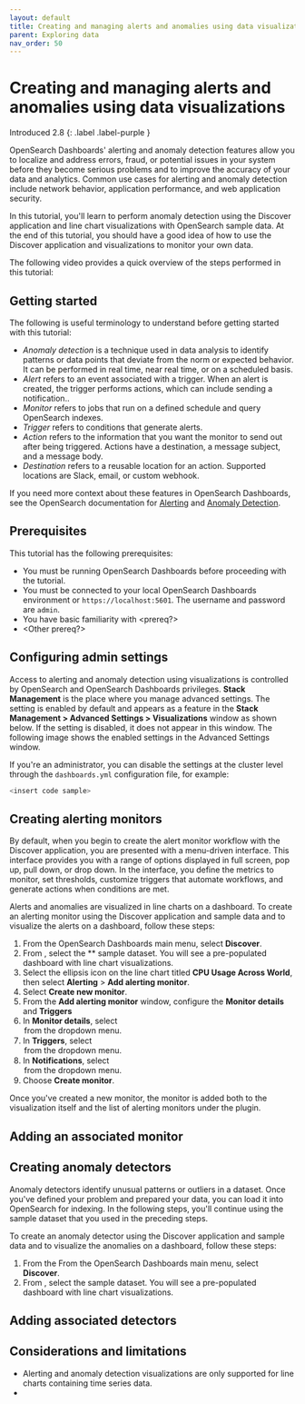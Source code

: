```yaml
---
layout: default
title: Creating and managing alerts and anomalies using data visualizations 
parent: Exploring data
nav_order: 50
---
```


# Creating and managing alerts and anomalies using data visualizations
Introduced 2.8
{: .label .label-purple }

OpenSearch Dashboards' alerting and anomaly detection features allow you to localize and address errors, fraud, or potential issues in your system before they become serious problems and to improve the accuracy of your data and analytics. Common use cases for alerting and anomaly detection include network behavior, application performance, and web application security.

In this tutorial, you'll learn to perform anomaly detection using the Discover application and line chart visualizations with OpenSearch sample data. At the end of this tutorial, you should have a good idea of how to use the Discover application and visualizations to monitor your own data.

The following video provides a quick overview of the steps performed in this tutorial:

<insert demo from SME>


## Getting started

The following is useful terminology to understand before getting started with this tutorial:

- _Anomaly detection_ is a technique used in data analysis to identify patterns or data points that deviate from the norm or expected behavior. It can be performed in real time, near real time, or on a scheduled basis.
- _Alert_ refers to an event associated with a trigger. When an alert is created, the trigger performs actions, which can include sending a notification.. 
- _Monitor_ refers to jobs that run on a defined schedule and query OpenSearch indexes.
- _Trigger_ refers to conditions that generate alerts.
- _Action_ refers to the information that you want the monitor to send out after being triggered. Actions have a destination, a message subject, and a message body.
- _Destination_ refers to a reusable location for an action. Supported locations are Slack, email, or custom webhook.

If you need more context about these features in OpenSearch Dashboards, see the OpenSearch documentation for [Alerting]({{site.url}}{{site.baseurl}}/observing-your-data/alerting/index/) and [Anomaly Detection]({{site.url}}{{site.baseurl}}/observing-your-data/ad/index/). 

## Prerequisites 

This tutorial has the following prerequisites: 

- You must be running OpenSearch Dashboards before proceeding with the tutorial. 
- You must be connected to your local OpenSearch Dashboards environment or `https://localhost:5601`. The username and password are `admin`.
- You have basic familiarity with <prereq?>
- <Other prereq?>

## Configuring admin settings

 Access to alerting and anomaly detection using visualizations is controlled by OpenSearch and OpenSearch Dashboards privileges. **Stack Management** is the place where you manage advanced settings. The setting is enabled by default and appears as a feature in the **Stack Management > Advanced Settings > Visualizations** window as shown below. If the setting is disabled, it does not appear in this window. The following image shows the enabled settings in the Advanced Settings window.

 <insert UI>

If you're an administrator, you can disable the settings at the cluster level through the `dashboards.yml` configuration file, for example:

```bash
<insert code sample>
```

## Creating alerting monitors

By default, when you begin to create the alert monitor workflow with the Discover application, you are presented with a menu-driven interface. This interface provides you with a range of options displayed in full screen, pop up, pull down, or drop down. In the interface, you define the metrics to monitor, set thresholds, customize triggers that automate workflows, and generate actions when conditions are met.

Alerts and anomalies are visualized in line charts on a dashboard. To create an alerting monitor using the Discover application and sample data and to visualize the alerts on a dashboard, follow these steps:  

1. From the OpenSearch Dashboards main menu, select **Discover**.
2. From <window>, select the **<name> sample dataset. You will see a pre-populated dashboard with line chart visualizations.
3. Select the ellipsis icon on the line chart titled **CPU Usage Across World**, then select **Alerting** > **Add alerting monitor**.
4. Select **Create new monitor**.
5. From the **Add alerting monitor** window, configure the **Monitor details** and **Triggers**
6. In **Monitor details**, select <option> from the dropdown menu.
7. In **Triggers**, select <option> from the dropdown menu.
8. In **Notifications**, select <option> from the dropdown menu. 
9. Choose **Create monitor**.

Once you've created a new monitor, the monitor is added both to the visualization itself and the list of alerting monitors under the plugin.  

## Adding an associated monitor



## Creating anomaly detectors

Anomaly detectors identify unusual patterns or outliers in a dataset. Once  you've defined your problem and prepared your data, you can load it into OpenSearch for indexing. In the following steps, you'll continue using the sample dataset that you used in the preceding steps. 

To create an anomaly detector using the Discover application and sample data and to visualize the anomalies on a dashboard, follow these steps: 

1. From the From the OpenSearch Dashboards main menu, select **Discover**.
2. From <window>, select the **<name>** sample dataset. You will see a pre-populated dashboard with line chart visualizations.

## Adding associated detectors



## Considerations and limitations

<SME input needed>

- Alerting and anomaly detection visualizations are only supported for line charts containing time series data.
- 
